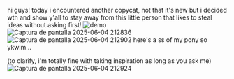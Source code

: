 hi guys! today i encountered another copycat, not that it's new but i decided wth and show y'all to stay away from this little person that likes to steal ideas without asking first!
![demo](https://github.com/user-attachments/assets/1312285d-3972-4475-a6d6-ece219ad17f8)
![Captura de pantalla 2025-06-04 212836](https://github.com/user-attachments/assets/abd5ef72-eb34-4969-845e-1a337d8bafa9)
![Captura de pantalla 2025-06-04 212902](https://github.com/user-attachments/assets/fb622d16-570a-4f3a-aa57-75850c66fa6f)
here's a ss of my pony so ykwim...

(to clarify, i'm totally fine with taking inspiration as long as you ask me)
![Captura de pantalla 2025-06-04 212924](https://github.com/user-attachments/assets/a75eaa0c-5bf2-4abc-9cb8-7df6be469baa)
